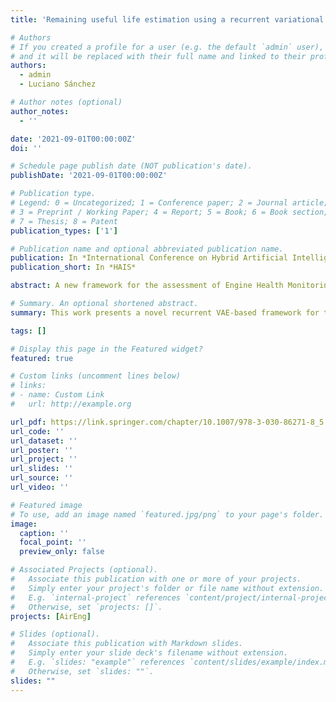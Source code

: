 ```yaml
---
title: 'Remaining useful life estimation using a recurrent variational autoencoder'

# Authors
# If you created a profile for a user (e.g. the default `admin` user), write the username (folder name) here
# and it will be replaced with their full name and linked to their profile.
authors:
  - admin
  - Luciano Sánchez

# Author notes (optional)
author_notes:
  - ''

date: '2021-09-01T00:00:00Z'
doi: ''

# Schedule page publish date (NOT publication's date).
publishDate: '2021-09-01T00:00:00Z'

# Publication type.
# Legend: 0 = Uncategorized; 1 = Conference paper; 2 = Journal article;
# 3 = Preprint / Working Paper; 4 = Report; 5 = Book; 6 = Book section;
# 7 = Thesis; 8 = Patent
publication_types: ['1']

# Publication name and optional abbreviated publication name.
publication: In *International Conference on Hybrid Artificial Intelligence Systems*
publication_short: In *HAIS*

abstract: A new framework for the assessment of Engine Health Monitoring (EHM) data in aircraft is proposed. Traditionally, prognostics and health management systems rely on prior knowledge of the degradation of certain components along with professional expert opinion to predict the Remaining Useful Life (RUL). In order to avoid reliance on this process while still providing an accurate diagnosis, a data-driven approach using a novel recurrent version of a VAE is introduced. The latent space learned by this model, trained with the historical data recorded by the sensors embedded in these engines, is used to visually evaluate the deterioration progress of the engines. High prognostic accuracy in estimating the RUL is achieved by building a simple classifier on top of the learned features of the VAE. The superiority of the proposed method is compared with other popular and state-of-the-art approaches using Rolls Royce Turbofan engine data. The results of this study suggest that the proposed data-driven prognostic and explainable framework offers a new and promising approach.

# Summary. An optional shortened abstract.
summary: This work presents a novel recurrent VAE-based framework for the assessment of Engine Health Monitoring (EHM) data in aircraft.

tags: []

# Display this page in the Featured widget?
featured: true

# Custom links (uncomment lines below)
# links:
# - name: Custom Link
#   url: http://example.org

url_pdf: https://link.springer.com/chapter/10.1007/978-3-030-86271-8_5
url_code: ''
url_dataset: ''
url_poster: ''
url_project: ''
url_slides: ''
url_source: ''
url_video: ''

# Featured image
# To use, add an image named `featured.jpg/png` to your page's folder.
image:
  caption: ''
  focal_point: ''
  preview_only: false

# Associated Projects (optional).
#   Associate this publication with one or more of your projects.
#   Simply enter your project's folder or file name without extension.
#   E.g. `internal-project` references `content/project/internal-project/index.md`.
#   Otherwise, set `projects: []`.
projects: [AirEng]

# Slides (optional).
#   Associate this publication with Markdown slides.
#   Simply enter your slide deck's filename without extension.
#   E.g. `slides: "example"` references `content/slides/example/index.md`.
#   Otherwise, set `slides: ""`.
slides: ""
---
```

